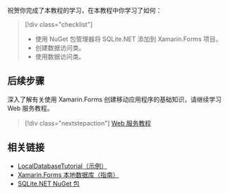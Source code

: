 祝贺你完成了本教程的学习，在本教程中你学习了如何：

> [!div class="checklist"]
> - 使用 NuGet 包管理器将 SQLite.NET 添加到 Xamarin.Forms 项目。
> - 创建数据访问类。
> - 使用数据访问类。

## <a name="next-steps"></a>后续步骤

深入了解有关使用 Xamarin.Forms 创建移动应用程序的基础知识，请继续学习 Web 服务教程。

> [!div class="nextstepaction"]
> [Web 服务教程](~/get-started/tutorials/web-service/index.yml)

## <a name="related-links"></a>相关链接

- [LocalDatabaseTutorial（示例）](https://developer.xamarin.com/samples/xamarin-forms/GetStarted/Tutorials/LocalDatabaseTutorial)
- [Xamarin.Forms 本地数据库（指南）](~/xamarin-forms/app-fundamentals/databases.md)
- [SQLite.NET NuGet 包](https://www.nuget.org/packages/sqlite-net-pcl/)
